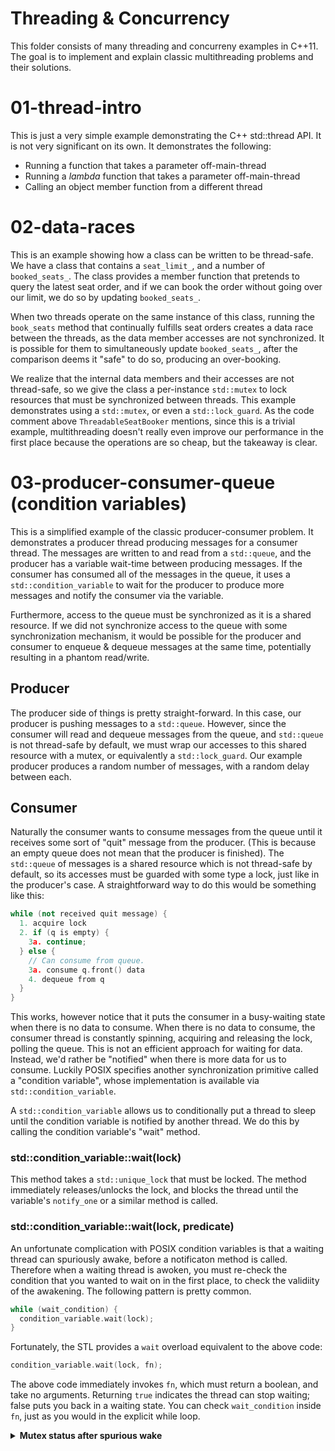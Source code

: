 # Threading & Concurrency

This folder consists of many threading and concurreny examples in C++11. The
goal is to implement and explain classic multithreading problems and their
solutions.

# 01-thread-intro

This is just a very simple example demonstrating the C++ std::thread API. It is
not very significant on its own. It demonstrates the following:

 - Running a function that takes a parameter off-main-thread
 - Running a _lambda_ function that takes a parameter off-main-thread
 - Calling an object member function from a different thread

# 02-data-races

This is an example showing how a class can be written to be thread-safe. We have
a class that contains a `seat_limit_`, and a number of `booked_seats_`. The
class provides a member function that pretends to query the latest seat order,
and if we can book the order without going over our limit, we do so by updating
`booked_seats_`.

When two threads operate on the same instance of this class, running the
`book_seats` method that continually fulfills seat orders creates a data race
between the threads, as the data member accesses are not synchronized. It is
possible for them to simultaneously update `booked_seats_`, after the comparison
deems it "safe" to do so, producing an over-booking.

We realize that the internal data members and their accesses are not
thread-safe, so we give the class a per-instance `std::mutex` to lock resources
that must be synchronized between threads. This example demonstrates using a
`std::mutex`, or even a `std::lock_guard`. As the code comment above
`ThreadableSeatBooker` mentions, since this is a trivial example, multithreading
doesn't really even improve our performance in the first place because the
operations are so cheap, but the takeaway is clear.

# 03-producer-consumer-queue (condition variables)

This is a simplified example of the classic producer-consumer problem. It
demonstrates a producer thread producing messages for a consumer thread. The
messages are written to and read from a `std::queue`, and the producer has a
variable wait-time between producing messages. If the consumer has consumed all
of the messages in the queue, it uses a `std::condition_variable` to wait for
the producer to produce more messages and notify the consumer via the variable.

Furthermore, access to the queue must be synchronized as it is a shared resource.
If we did not synchronize access to the queue with some synchronization mechanism,
it would be possible for the producer and consumer to enqueue & dequeue messages at
the same time, potentially resulting in a phantom read/write.

## Producer

The producer side of things is pretty straight-forward. In this case, our
producer is pushing messages to a `std::queue`. However, since the consumer will
read and dequeue messages from the queue, and `std::queue` is not thread-safe by
default, we must wrap our accesses to this shared resource with a mutex, or
equivalently a `std::lock_guard`. Our example producer produces a random number
of messages, with a random delay between each.

## Consumer

Naturally the consumer wants to consume messages from the queue until it receives
some sort of "quit" message from the producer. (This is because an empty queue
does not mean that the producer is finished). The `std::queue` of messages is a
shared resource which is not thread-safe by default, so its accesses must be
guarded with some type a lock, just like in the producer's case. A
straightforward way to do this would be something like this:


```cpp
while (not received quit message) {
  1. acquire lock
  2. if (q is empty) {
    3a. continue;
  } else {
    // Can consume from queue.
    3a. consume q.front() data
    4. dequeue from q
  }
}
```

This works, however notice that it puts the consumer in a busy-waiting state
when there is no data to consume. When there is no data to consume, the consumer
thread is constantly spinning, acquiring and releasing the lock, polling the
queue. This is not an efficient approach for waiting for data. Instead, we'd
rather be "notified" when there is more data for us to consume. Luckily POSIX
specifies another synchronization primitive called a "condition variable", whose
implementation is available via `std::condition_variable`.

A `std::condition_variable` allows us to conditionally put a thread to sleep
until the condition variable is notified by another thread. We do this by
calling the condition variable's "wait" method.

### std::condition\_variable::wait(lock)

This method takes a `std::unique_lock` that must be locked. The method
immediately releases/unlocks the lock, and blocks the thread until the
variable's `notify_one` or a similar method is called.

### std::condition\_variable::wait(lock, predicate)

An unfortunate complication with POSIX condition variables is that a waiting
thread can spuriously awake, before a notificaton method is called. Therefore
when a waiting thread is awoken, you must re-check the condition that you wanted
to wait on in the first place, to check the validiity of the awakening. The
following pattern is pretty common.

```cpp
while (wait_condition) {
  condition_variable.wait(lock);
}
```

Fortunately, the STL provides a `wait` overload equivalent to the above code:

```cpp
condition_variable.wait(lock, fn);
```

The above code immediately invokes `fn`, which must return a boolean, and take
no arguments. Returning `true` indicates the thread can stop waiting; false
puts you back in a waiting state. You can check `wait_condition` inside `fn`,
just as you would in the explicit while loop.

<!-- Mutex status after spurious wake: https://stackoverflow.com/questions/41007503 -->
<details>
<summary><b>Mutex status after spurious wake</b></summary>
You may be wondering: if it is safe (thread_safe) to check the
<i>wait_condition</i> after a spurious wake-up? The answer is yes; <i>wait</i>
unlocks the mutex before sleeping, and a spurious wake-up can only happen when
the mutex is unlocked. On a spurious wake-up, the lock is reacquired, so you can
guarantee that <i>fn</i> and <i>wait_condition</i> are always guarded by the
lock, which is often what you want. For more information see
https://stackoverflow.com/questions/41007503
</details>
